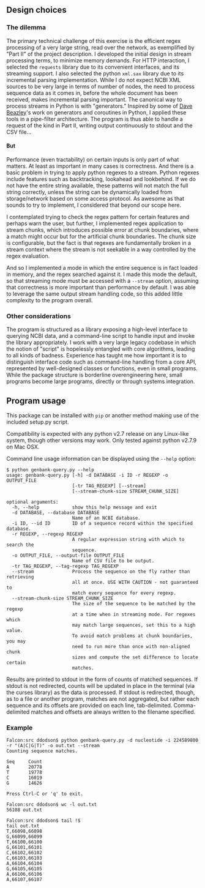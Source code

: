 ## Design choices

### The dilemma
The primary technical challenge of this exercise is the efficient regex processing of a very large string, read over the network, as exemplified by "Part II" of the project description. I developed the initial design in stream processing terms, to minimize memory demands. For HTTP interaction, I selected the `requests` library due to its convenient interfaces, and its streaming support. I also selected the python `xml.sax` library due to its incremental parsing implementation. While I do not expect NCBI XML sources to be very large in terms of number of nodes, the need to process sequence data as it comes in, before the whole document has been received, makes incremental parsing important. The canonical way to process streams in Python is with "generators." Inspired by some of [Dave Beazley](http://www.dabeaz.com/)'s work on generators and coroutines in Python, I applied these tools in a pipe-filter architecture. The program is thus able to handle a request of the kind in Part II, writing output continuously to stdout and the CSV file...

#### But

Performance (even tractability) on certain inputs is only part of what matters. At least as important in many cases is correctness. And there is a basic problem in trying to apply python regexes to a stream. Python regexes include features such as backtracking, lookahead and lookbehind. If we do not have the entire string available, these patterns will not match the full string correctly, unless the string can be dynamically loaded from storage/network based on some access protocol. As awesome as that sounds to try to implement, I considered that beyond our scope here.

I contemplated trying to check the regex pattern for certain features and perhaps warn the user, but further, I implemented regex application to stream chunks, which introduces possible error at chunk boundaries, where a match might occur but for the artificial chunk boundaries. The chunk size is configurable, but the fact is that regexes are fundamentally broken in a stream context where the stream is not seekable in a way controlled by the regex evaluation.

And so I implemented a mode in which the entire sequence is in fact loaded in memory, and the regex searched against it. I made this mode the default, so that streaming mode must be accessed with a `--stream` option, assuming that correctness is more important than performance by default. I was able to leverage the same output stream handling code, so this added little complexity to the program overall.

### Other considerations

The program is structured as a library exposing a high-level interface to querying NCBI data, and a command-line script to handle input and invoke the library appropriately. I work with a very large legacy codebase in which the notion of "script" is hopelessly entangled with core algorithms, leading to all kinds of badness. Experience has taught me how important it is to distinguish interface code such as command-line handling from a core API, represented by well-designed classes or functions, even in small programs. While the package structure is borderline overengineering here, small programs become large programs, directly or through systems integration.

## Program usage

This package can be installed with `pip` or another method making use of the included setup.py script.

Compatibility is expected with any python v2.7 release on any Linux-like system, though other versions may work. 
Only tested against python v2.7.9 on Mac OSX.

Command line usage information can be displayed using the `--help` option:

    $ python genbank-query.py --help
    usage: genbank-query.py [-h] -d DATABASE -i ID -r REGEXP -o OUTPUT_FILE
                            [-tr TAG_REGEXP] [--stream]
                            [--stream-chunk-size STREAM_CHUNK_SIZE]
    
    optional arguments:
      -h, --help            show this help message and exit
      -d DATABASE, --database DATABASE
                            Name of an NCBI database.
      -i ID, --id ID        ID of a sequence record within the specified database.
      -r REGEXP, --regexp REGEXP
                            A regular expression string with which to search the
                            sequence.
      -o OUTPUT_FILE, --output-file OUTPUT_FILE
                            Name of CSV file to be output.
      -tr TAG_REGEXP, --tag-regexp TAG_REGEXP
      --stream              Process the sequence on the fly rather than retrieving
                            all at once. USE WITH CAUTION - not guaranteed to
                            match every sequence for every regexp.
      --stream-chunk-size STREAM_CHUNK_SIZE
                            The size of the sequence to be matched by the regexp
                            at a time when in streaming mode. For regexes which
                            may match large sequences, set this to a high value.
                            To avoid match problems at chunk boundaries, you may
                            need to run more than once with non-aligned chunk
                            sizes and compute the set difference to locate certain
                            matches.

Results are printed to stdout in the form of counts of matched sequences. If stdout is not redirected,
counts will be updated in place in the terminal (via the curses library) as the data is processed. 
If stdout is redirected, though, as to a file or another program, matches are not aggregated, but rather 
each sequence and its offsets are provided on each line, tab-delimited. Comma-delimited matches 
and offsets are always written to the filename specified.

### Example

    Falcon:src ddodson$ python genbank-query.py -d nucleotide -i 224589800 -r "(A|C|G|T)" -o out.txt --stream
    Counting sequence matches.

    Seq     Count
    A       20778
    T       19778
    C       16019
    G       14626
    
    Press Ctrl-C or 'q' to exit.

    Falcon:src ddodson$ wc -l out.txt                                                                                       
    56108 out.txt                                                                                                        
    
    Falcon:src ddodson$ tail !$                                                                                             
    tail out.txt                                                                                                            
    T,66098,66098                                                                                                           
    G,66099,66099                                                                                                           
    T,66100,66100                                                                                                           
    G,66101,66101                                                                                                           
    C,66102,66102                                                                                                          
    C,66103,66103                                                                                                           
    A,66104,66104                                                                                                           
    G,66105,66105                                                                                                           
    A,66106,66106                                                                                                           
    A,66107,66107          

